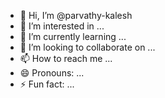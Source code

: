 - 👋 Hi, I’m @parvathy-kalesh
- 👀 I’m interested in ...
- 🌱 I’m currently learning ...
- 💞️ I’m looking to collaborate on ...
- 📫 How to reach me ...
- 😄 Pronouns: ...
- ⚡ Fun fact: ...

<!---
parvathy-kalesh/parvathy-kalesh is a ✨ special ✨ repository because its `README.md` (this file) appears on your GitHub profile.
You can click the Preview link to take a look at your changes.
--->
